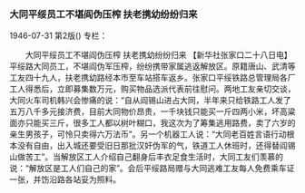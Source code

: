 ### 大同平绥员工不堪阎伪压榨  扶老携幼纷纷归来

1946-07-31
第2版()
专栏：

　　大同平绥员工不堪阎伪压榨
    扶老携幼纷纷归来
    【新华社张家口二十八日电】平绥路大同员工，不堪阎伪军压榨，纷纷携带家属逃返解放区。原籍唐山、武清等工友四十九人，扶老携幼路经本市至车站搭车返乡。张家口平绥铁路总管理局各厂工人得悉后，立即募集数万元，购买物品选派代表前往慰问。两地工友亲切交谈，大同火车司机韩兴会惨痛的说：“自从阎锡山进占大同，半年来只给铁路工人发了五万八千多元接济费，目前大同物价昂贵，一千块钱只能买一斤四两小米，坏高粱面亦只能买三斤，很多工人都以树叶糊口，我这次为了筹集逃用路费，卖了六岁的亲生男孩子，可怜只卖得六万法币”。另一个机器工人说：“大同老百姓言语行动根本没有自由，出入城还要受旧日那批汉奸伪军的气，铁道工人休班时，还得替阎锡山做苦工”。当解放区工人介绍自己翻身后丰衣足食生活时，大同工友们羡慕的说：“解放区是工人们自己的家”。会后平绥路局赠与大同逃难工友每人免费乘车证一张，并饬沿路各站妥为照料。
